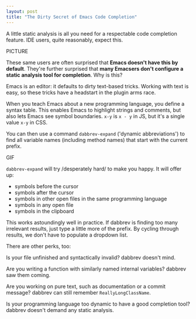```yaml
--- 
layout: post
title: "The Dirty Secret of Emacs Code Completion"
---
```


A little static analysis is all you need for a respectable code
completion feature. IDE users, quite reasonably, expect this.

PICTURE

These same users are often surprised that **Emacs doesn't have this by
default**. They're further surprised that **many Emacsers don't
configure a static analysis tool for completion**. Why is this?

Emacs is an editor: it defaults to dirty text-based tricks. Working
with text is easy, so these tricks have a headstart in the plugin arms
race.

When you teach Emacs about a new programming language, you define a
syntax table. This enables Emacs to highlight strings and
comments, but also lets Emacs see symbol boundaries. `x-y` is `x - y`
in JS, but it's a single value `x-y` in CSS.

You can then use a command `dabbrev-expand` ('dynamic abbreviations')
to find all variable names (including method names) that start with
the current prefix.

GIF

`dabbrev-expand` will try /desperately hard/ to make you happy. It
will offer up:

* symbols before the cursor
* symbols after the cursor
* symbols in other open files in the same programming language
* symbols in any open file
* symbols in the clipboard

This works astoundingly well in practice. If dabbrev is finding too
many irrelevant results, just type a little more of the prefix. By
cycling through results, we don't have to populate a dropdown list.

There are other perks, too:

Is your file unfinished and syntactically invalid? dabbrev doesn't
mind.

Are you writing a function with similarly named internal variables?
dabbrev saw them coming.

Are you working on pure text, such as documentation or a commit
message? dabbrev can still remember `ReallyLongClassName`.

Is your programming language too dynamic to have a good completion
tool? dabbrev doesn't demand any static analysis.

